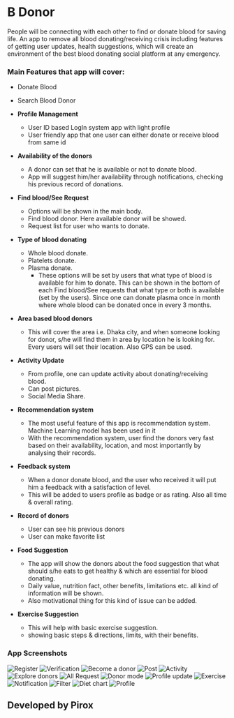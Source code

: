 # B Donor
People will be connecting with each other to find or donate blood for saving life. An app to remove all blood donating/receiving crisis including features of getting user updates, health suggestions, which will create an environment of the best blood donating social platform at any emergency.


### Main Features that app will cover:
  - Donate Blood
  - Search Blood Donor
- **Profile Management**
  - User ID based LogIn system app with light profile
  - User friendly app that one user can either donate or receive blood from same id
-	**Availability of the donors**
    - A donor can set that he is available or not to donate blood.
    - App will suggest him/her availability through notifications, checking his previous record of donations.
- **Find blood/See Request**
  - Options will be shown in the main body.
  - Find blood donor. Here available donor will be showed.
  - Request list for user who wants to donate.
-	**Type of blood donating**
    - Whole blood donate.
    - Platelets donate.
    - Plasma donate.
      - These options will be set by users that what type of blood is available for him to donate. This can be shown in the bottom of each Find blood/See requests that what type or both is available (set by the users). Since one can donate plasma once in month where whole blood can be donated once in every 3 months.
- **Area based blood donors**
  - This will cover the area i.e. Dhaka city, and when someone looking for donor, s/he will find them in area by location he is looking for. Every users will set their location. Also GPS can be used.

- **Activity Update**
  - From profile, one can update activity about donating/receiving blood.
  - Can post pictures.
  - Social Media Share.

-	**Recommendation system**
    -	The most useful feature of this app is recommendation system. Machine Learning model has been used in it
    - With the recommendation system, user find the donors very fast based on their availability, location, and most importantly by analysing their records.

-	**Feedback system**
    -	When a donor donate blood, and the user who received it will put him a feedback with a satisfaction of level.
    - This will be added to users profile as badge or as rating. Also all time & overall rating.
-	**Record of donors**
    -	User can see his previous donors
    - User can make favorite list
-	**Food Suggestion**
    -	The app will show the donors about the food suggestion that what should s/he eats to get healthy & which are essential for blood donating.
    - Daily value, nutrition fact, other benefits, limitations etc. all kind of information will be shown.
    - Also motivational thing for this kind of issue can be added.

-	**Exercise Suggestion**
    -	This will help with basic exercise suggestion.
    - showing basic steps & directions, limits, with their benefits.
### App Screenshots

![Register](https://i.imgur.com/Dg5f321.jpg)
![Verification](https://i.imgur.com/YE7rcM2.jpg)
![Become a donor](https://i.imgur.com/RtO9oVc.jpg)
![Post](https://i.imgur.com/lnlQHtc.jpg)
![Activity](https://i.imgur.com/wvWKLAW.jpg)
![Explore donors](https://i.imgur.com/LsTpdW9.jpg)
![All Request](https://i.imgur.com/q7G8qPw.jpg)
![Donor mode](https://i.imgur.com/C3qGD1f.jpg)
![Profile update](https://i.imgur.com/mvSG9IF.jpg)
![Exercise](https://i.imgur.com/pXc5OgG.jpg)
![Notification](https://i.imgur.com/eDJe9uK.jpg)
![Filter](https://i.imgur.com/jcAD4ic.jpg)
![Diet chart](https://i.imgur.com/9obtALu.jpg)
![Profile](https://i.imgur.com/svqphYx.jpg)


    
## Developed by **Pirox**

